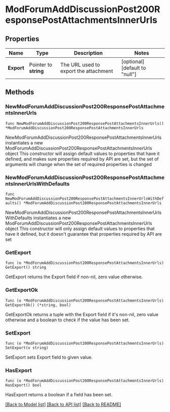 # ModForumAddDiscussionPost200ResponsePostAttachmentsInnerUrls

## Properties

Name | Type | Description | Notes
------------ | ------------- | ------------- | -------------
**Export** | Pointer to **string** | The URL used to export the attachment | [optional] [default to "null"]

## Methods

### NewModForumAddDiscussionPost200ResponsePostAttachmentsInnerUrls

`func NewModForumAddDiscussionPost200ResponsePostAttachmentsInnerUrls() *ModForumAddDiscussionPost200ResponsePostAttachmentsInnerUrls`

NewModForumAddDiscussionPost200ResponsePostAttachmentsInnerUrls instantiates a new ModForumAddDiscussionPost200ResponsePostAttachmentsInnerUrls object
This constructor will assign default values to properties that have it defined,
and makes sure properties required by API are set, but the set of arguments
will change when the set of required properties is changed

### NewModForumAddDiscussionPost200ResponsePostAttachmentsInnerUrlsWithDefaults

`func NewModForumAddDiscussionPost200ResponsePostAttachmentsInnerUrlsWithDefaults() *ModForumAddDiscussionPost200ResponsePostAttachmentsInnerUrls`

NewModForumAddDiscussionPost200ResponsePostAttachmentsInnerUrlsWithDefaults instantiates a new ModForumAddDiscussionPost200ResponsePostAttachmentsInnerUrls object
This constructor will only assign default values to properties that have it defined,
but it doesn't guarantee that properties required by API are set

### GetExport

`func (o *ModForumAddDiscussionPost200ResponsePostAttachmentsInnerUrls) GetExport() string`

GetExport returns the Export field if non-nil, zero value otherwise.

### GetExportOk

`func (o *ModForumAddDiscussionPost200ResponsePostAttachmentsInnerUrls) GetExportOk() (*string, bool)`

GetExportOk returns a tuple with the Export field if it's non-nil, zero value otherwise
and a boolean to check if the value has been set.

### SetExport

`func (o *ModForumAddDiscussionPost200ResponsePostAttachmentsInnerUrls) SetExport(v string)`

SetExport sets Export field to given value.

### HasExport

`func (o *ModForumAddDiscussionPost200ResponsePostAttachmentsInnerUrls) HasExport() bool`

HasExport returns a boolean if a field has been set.


[[Back to Model list]](../README.md#documentation-for-models) [[Back to API list]](../README.md#documentation-for-api-endpoints) [[Back to README]](../README.md)


